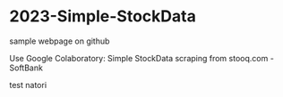 # 2023-Simple-StockData
sample webpage on github

Use Google Colaboratory: Simple StockData scraping from stooq.com - SoftBank 

test natori


